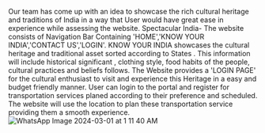 Our team has come up with an idea to showcase the rich cultural heritage and traditions of India in a way that User would have great ease in experience while assessing the website.
Spectacular India- The website consists of Navigation Bar Containing 'HOME','KNOW YOUR
INDIA','CONTACT US','LOGIN'.
KNOW YOUR INDIA showcases the cultural heritage and traditional asset sorted according to States . This information will include historical significant , clothing style, food habits of the people, cultural practices and beliefs follows.
The Website provides a 'LOGIN PAGE' for the cultural enthusiast to visit and experience this Heritage in a easy and budget friendly manner. User can login to the portal and register  for transportation services planed according to their preference and scheduled. The website will use the location to plan these transportation service providing them a smooth experience.
![WhatsApp Image 2024-03-01 at 1 11 40 AM](https://github.com/SinghShushant/hackathon/assets/152104300/299a0381-a405-4e65-bf8b-d0c6a2a55efb)
